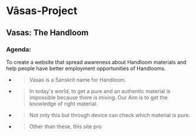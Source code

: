 # Vāsas-Project

## Vasas: The Handloom

### Agenda:
To create a website that spread awareness about Handloom materials and help people have better employment opportunities of Handlooms.

- > Vasas is a Sanskrit name for Handloom.
- > In today's world, to get a pure and an authentic material is impossible because there is mixing.  Our Aim is to get the knowledge of right material.​
- > Not only this but through device can check which material is pure.​
- > Other than these, this site pro
